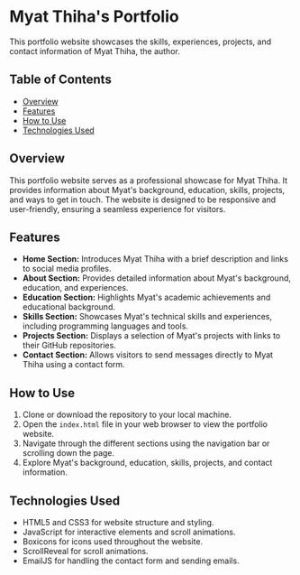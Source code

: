 # Myat Thiha's Portfolio

This portfolio website showcases the skills, experiences, projects, and contact information of Myat Thiha, the author.

## Table of Contents

- [Overview](#overview)
- [Features](#features)
- [How to Use](#how-to-use)
- [Technologies Used](#technologies-used)
  
## Overview

This portfolio website serves as a professional showcase for Myat Thiha. It provides information about Myat's background, education, skills, projects, and ways to get in touch. The website is designed to be responsive and user-friendly, ensuring a seamless experience for visitors.

## Features

- **Home Section:** Introduces Myat Thiha with a brief description and links to social media profiles.
- **About Section:** Provides detailed information about Myat's background, education, and experiences.
- **Education Section:** Highlights Myat's academic achievements and educational background.
- **Skills Section:** Showcases Myat's technical skills and experiences, including programming languages and tools.
- **Projects Section:** Displays a selection of Myat's projects with links to their GitHub repositories.
- **Contact Section:** Allows visitors to send messages directly to Myat Thiha using a contact form.

## How to Use

1. Clone or download the repository to your local machine.
2. Open the `index.html` file in your web browser to view the portfolio website.
3. Navigate through the different sections using the navigation bar or scrolling down the page.
4. Explore Myat's background, education, skills, projects, and contact information.

## Technologies Used

- HTML5 and CSS3 for website structure and styling.
- JavaScript for interactive elements and scroll animations.
- Boxicons for icons used throughout the website.
- ScrollReveal for scroll animations.
- EmailJS for handling the contact form and sending emails.

